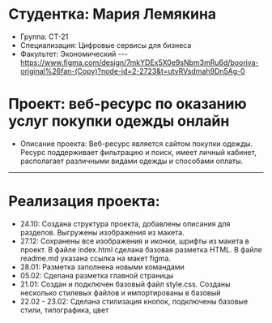 # Студентка: Мария Лемякина
- Группа: СТ-21
- Специализация: Цифровые сервисы для бизнеса
- Факультет: Экономический
--- https://www.figma.com/design/7mkYDEx5X0e9sNbm3mRu6d/booriva-original%26fan-(Copy)?node-id=2-2723&t=utvRVsdmah9Dn5Ag-0
# Проект: веб-ресурс по оказанию услуг покупки одежды онлайн
- Описание проекта: Веб-ресурс является сайтом покупки одежды. Ресурс поддерживает фильтрацию и поиск, имеет личный кабинет, располагает различными видами одежды и способами оплаты.
---
# Реализация проекта:
- 24.10: Создана структура проекта, добавлены описания для разделов. Выгружены изображения из макета.
- 27.12: Сохранены все изображения и иконки, шрифты из макета в проект. В файле index.html сделана базовая разметка HTML. В файле readme.md указана ссылка на макет figma.
- 28.01: Разметка заполнена новыми командами
- 05.02: Сделана разметка главной страницы
- 21.01: Создан и подключен базовый файл style.css. Созданы несколько стилевых файлов и импортированы в базовый 
- 22.02 - 23.02: Сделана стилизация кнопок, подключены базовые стили, типографика, цвет